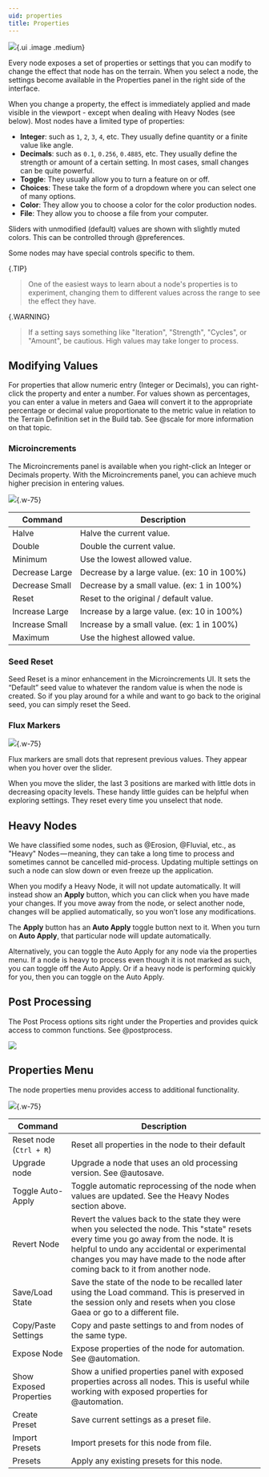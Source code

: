 ```yaml
---
uid: properties
title: Properties
---
```


![](/images/ui/properties.webp){.ui .image .medium}

Every node exposes a set of properties or settings that you can modify to change the effect that node has on the terrain. When you select a node, the settings become available in the Properties panel in the right side of the interface.

When you change a property, the effect is immediately applied and made visible in the viewport - except when dealing with Heavy Nodes (see below). Most nodes have a limited type of properties: 
- **Integer**: such as `1`, `2`, `3`, `4`, etc. They usually define quantity or a finite value like angle.
- **Decimals**: such as `0.1`, `0.256`, `0.4885`, etc. They usually define the strength or amount of a certain setting. In most cases, small changes can be quite powerful.
- **Toggle**: They usually allow you to turn a feature on or off.
- **Choices**: These take the form of a dropdown where you can select one of many options.
- **Color**: They allow you to choose a color for the color production nodes.
- **File**: They allow you to choose a file from your computer.

Sliders with unmodified (default) values are shown with slightly muted colors. This can be controlled through @preferences.

Some nodes may have special controls specific to them.

{.TIP}
> One of the easiest ways to learn about a node's properties is to experiment, changing them to different values across the range to see the effect they have.

{.WARNING}
> If a setting says something like "Iteration", "Strength", "Cycles", or "Amount", be cautious. High values may take longer to process. 

## Modifying Values

For properties that allow numeric entry (Integer or Decimals), you can right-click the property and enter a number. For values shown as percentages, you can enter a value in meters and Gaea will convert it to the appropriate percentage or decimal value proportionate to the metric value in relation to the Terrain Definition set in the Build tab. See @scale for more information on that topic.

### Microincrements

The Microincrements panel is available when you right-click an Integer or Decimals property. With the Microincrements panel, you can achieve much higher precision in entering values.

![](/images/ui/microincrements.webp){.w-75}

| Command | Description |
| -------------- | ------------------------------------------- |
| Halve | Halve the current value. |
| Double | Double the current value. |
| Minimum | Use the lowest allowed value. |
| Decrease Large | Decrease by a large value. (ex: 10 in 100%) |
| Decrease Small | Decrease by a small value. (ex: 1 in 100%) |
| Reset | Reset to the original / default value. |
| Increase Large | Increase by a large value. (ex: 10 in 100%) |
| Increase Small | Increase by a small value. (ex: 1 in 100%) |
| Maximum | Use the highest allowed value. |

### Seed Reset

Seed Reset is a minor enhancement in the Microincrements UI. It sets the “Default” seed value to whatever the random value is when the node is created. So if you play around for a while and want to go back to the original seed, you can simply reset the Seed.

### Flux Markers

![](/images/ui/properties-flux.webp){.w-75}

Flux markers are small dots that represent previous values. They appear when you hover over the slider.

When you move the slider, the last 3 positions are marked with little dots in decreasing opacity levels. These handy little guides can be helpful when exploring settings. They reset every time you unselect that node.

## Heavy Nodes

We have classified some nodes, such as @Erosion, @Fluvial, etc., as "Heavy" Nodes — meaning, they can take a long time to process and sometimes cannot be cancelled mid-process. Updating multiple settings on such a node can slow down or even freeze up the application.

When you modify a Heavy Node, it will not update automatically. It will instead show an **Apply** button, which you can click when you have made your changes.
If you move away from the node, or select another node, changes will be applied automatically, so you won’t lose any modifications.

The **Apply** button has an **Auto Apply** toggle button next to it. When you turn on **Auto Apply**, that particular node will update automatically.

Alternatively, you can toggle the Auto Apply for any node via the properties menu. If a node is heavy to process even though it is not marked as such, you can toggle off the Auto Apply. Or if a heavy node is performing quickly for you, then you can toggle on the Auto Apply.


## Post Processing

The Post Process options sits right under the Properties and provides quick access to common functions. See @postprocess.

![](/images/ui/postprocess.webp)

## Properties Menu

The node properties menu provides access to additional functionality.

![](/images/ui/properties-menu.webp){.w-75}

| Command | Description    |
| ----------------------- | ------------------------------------------------------------------------------------------------------------------------------------------------------------------------------------------------------------------------------------------------------------------------- |
| Reset node (`Ctrl + R`) | Reset all properties in the node to their default    |
| Upgrade node | Upgrade a node that uses an old processing version. See @autosave. |
| Toggle Auto-Apply | Toggle automatic reprocessing of the node when values are updated. See the Heavy Nodes section above.   |
| Revert Node | Revert the values back to the state they were when you selected the node. This "state" resets every time you go away from the node. It is helpful to undo any accidental or experimental changes you may have made to the node after coming back to it from another node. |
| Save/Load State | Save the state of the node to be recalled later using the Load command. This is preserved in the session only and resets when you close Gaea or go to a different file.  |
| Copy/Paste Settings | Copy and paste settings to and from nodes of the same type.    |
| Expose Node | Expose properties of the node for automation. See @automation.    |
| Show Exposed Properties | Show a unified properties panel with exposed properties across all nodes. This is useful while working with exposed properties for @automation.  |
| Create Preset | Save current settings as a preset file.    |
| Import Presets | Import presets for this node from file.    |
| Presets | Apply any existing presets for this node.    |